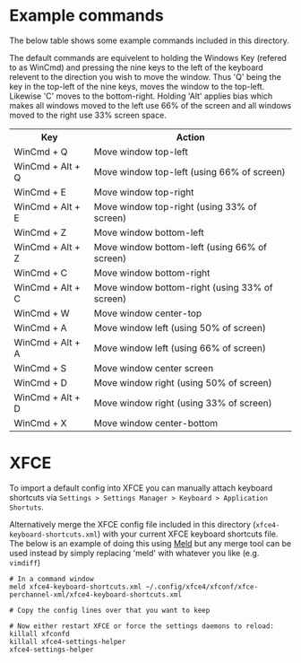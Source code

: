 Example commands
================
The below table shows some example commands included in this directory.

The default commands are equivelent to holding the Windows Key (refered to as WinCmd) and pressing the nine keys to the left of the keyboard relevent to the direction you wish to move the window. Thus 'Q' being the key in the top-left of the nine keys, moves the window to the top-left. Likewise 'C' moves to the bottom-right. Holding 'Alt' applies bias which makes all windows moved to the left use 66% of the screen and all windows moved to the right use 33% screen space.

<table>
	<tr>
		<th>Key</th>
		<th>Action</th>
	</tr>
	<tr>
		<td>WinCmd + Q</td>
		<td>Move window top-left</td>
	</tr>
	<tr>
		<td>WinCmd + Alt + Q</td>
		<td>Move window top-left (using 66% of screen)</td>
	</tr>
	<tr>
		<td>WinCmd + E</td>
		<td>Move window top-right</td>
	</tr>
	<tr>
		<td>WinCmd + Alt + E</td>
		<td>Move window top-right (using 33% of screen)</td>
	</tr>
	<tr>
		<td>WinCmd + Z</td>
		<td>Move window bottom-left</td>
	</tr>
	<tr>
		<td>WinCmd + Alt + Z</td>
		<td>Move window bottom-left (using 66% of screen)</td>
	</tr>
	<tr>
		<td>WinCmd + C</td>
		<td>Move window bottom-right</td>
	</tr>
	<tr>
		<td>WinCmd + Alt + C</td>
		<td>Move window bottom-right (using 33% of screen)</td>
	</tr>
	<tr>
		<td>WinCmd + W</td>
		<td>Move window center-top</td>
	</tr>
	<tr>
		<td>WinCmd + A</td>
		<td>Move window left (using 50% of screen)</td>
	</tr>
	<tr>
		<td>WinCmd + Alt + A</td>
		<td>Move window left (using 66% of screen)</td>
	</tr>
	<tr>
		<td>WinCmd + S</td>
		<td>Move window center screen</td>
	</tr>
	<tr>
		<td>WinCmd + D</td>
		<td>Move window right (using 50% of screen)</td>
	</tr>
	<tr>
		<td>WinCmd + Alt + D</td>
		<td>Move window right (using 33% of screen)</td>
	</tr>
	<tr>
		<td>WinCmd + X</td>
		<td>Move window center-bottom</td>
	</tr>
</table>

XFCE
====
To import a default config into XFCE you can manually attach keyboard shortcuts via `Settings > Settings Manager > Keyboard > Application Shortuts`.

Alternatively merge the XFCE config file included in this directory (`xfce4-keyboard-shortcuts.xml`) with your current XFCE keyboard shortcuts file. The below is an example of doing this using [Meld](http://meldmerge.org/) but any merge tool can be used instead by simply replacing 'meld' with whatever you like (e.g. `vimdiff`)

	# In a command window
	meld xfce4-keyboard-shortcuts.xml ~/.config/xfce4/xfconf/xfce-perchannel-xml/xfce4-keyboard-shortcuts.xml

	# Copy the config lines over that you want to keep

	# Now either restart XFCE or force the settings daemons to reload:
	killall xfconfd
	killall xfce4-settings-helper
	xfce4-settings-helper
